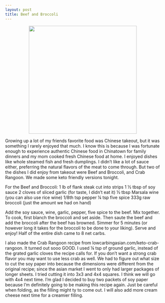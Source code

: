 ```yaml
---
layout: post
title: Beef and Broccoli
---
```

<center><img src="/img/rollinginfood/2019/May/DSCF3625.JPG" width="350"></center>

Growing up a lot of my friends favorite food was Chinese takeout, but it was something I rarely enjoyed that much. I know this is because I was fortunate enough to experience authentic Chinese food in Chinatown for family dinners and my mom cooked fresh Chinese food at home. I enjoyed dishes like whole steamed fish and fresh dumplings. I didn’t like a lot of sauce either, preferring the natural flavors of the meat to come through. But two of the dishes I did enjoy from takeout were Beef and Broccoli, and Crab Rangoon. We made some keto friendly versions tonight.  

For the Beef and Broccoli:
1 lb of flank steak cut into strips
1 ½ tbsp of soy sauce
2 cloves of sliced garlic (for taste, I didn’t eat it)
½ tbsp Marsala wine (you can also use rice wine)
1/8th tsp pepper
¼ tsp five spice
333g raw broccoli (just the amount we had on hand)

Add the soy sauce, wine, garlic, pepper, five spice to the beef. Mix together.
To cook, first blanch the broccoli and set aside. 
Then saute the beef and add the broccoli after the beef has browned.
Simmer for 5 minutes (or however long it takes for the broccoli to be done to your liking).
Serve and enjoy!
Half of the entire dish came to 8 net carbs.

I also made the Crab Rangoon recipe from lowcarbingasian.com/keto-crab-rangoon. It turned out sooo GOOD. I used ¼ tsp of ground garlic, instead of the grated garlic cloves the recipe calls for. If you don’t want a strong crab flavor you may want to use less crab as well. We had to figure out what size to cut the soy paper into because the dimensions were different from the original recipe; since the asian market I went to only had larger packages of longer sheets. I tried cutting it into 3x3 and 4x4 squares. I think we will go with 4x4 next time. I’m glad I decided to buy two packets of soy paper because I’m definitely going to be making this recipe again. Just be careful when folding, as the filling might ty to come out. I will also add more cream cheese next time for a creamier filling.
